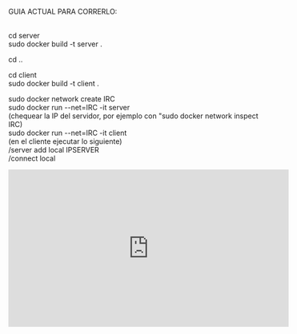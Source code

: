 GUIA ACTUAL PARA CORRERLO:<br/>
<br/>

cd server<br/>
sudo docker build -t server .<br/>

cd ..<br/>

cd client<br/>
sudo docker build -t client .<br/>

sudo docker network create IRC<br/>
sudo docker run --net=IRC -it server<br/>
(chequear la IP del servidor, por ejemplo con "sudo docker network inspect IRC)<br/>
sudo docker run --net=IRC -it client<br/>
(en el cliente ejecutar lo siguiente)<br/>
/server add local IPSERVER<br/>
/connect local<br/>


<iframe width="560" height="315" src="https://www.youtube.com/embed/TTblLelks9E" frameborder="0" allow="accelerometer; autoplay; clipboard-write; encrypted-media; gyroscope; picture-in-picture" allowfullscreen></iframe>
